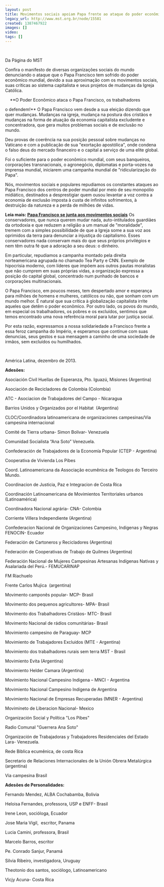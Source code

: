 ```yaml
---
layout: post
title: Movimentos sociais apoiam Papa frente ao ataque do poder econômico
legacy_url: http://www.mst.org.br/node/15581
created: 1387467922
images: []
video: 
tags: []
---
```



 


Da Página do MST

Confira o manifesto de diversas organizações sociais do mundo denunciando o ataque que o Papa Francisco tem sofrido do poder econômico mundial, devido a sua aproximação com os movimentos sociais, suas críticas ao sistema capitalista e seus projetos de mudanças da Igreja Católica.


 
 
**O Poder Econômico ataca o Papa Francisco, os trabalhadores

o defendem!**
O Papa Francisco vem desde a sua eleição dizendo que quer mudanças. Mudanças na igreja, mudança na postura dos cristãos e mudanças na forma de atuação da economia capitalista excludente e concentradora, que gera muitos problemas sociais e de exclusão no mundo.


Deu provas de coerência na sua posição pessoal sobre mudanças no Vaticano e com a publicação de sua "exortação apostólica", onde condena o falso deus do mercado financeiro e o capital a serviço de uma elite global.


Foi o suficiente para o poder econômico mundial, com seus banqueiros, corporações transnacionais, o agronegócio, diplomatas e porta-vozes na imprensa mundial, iniciarem uma campanha mundial de "ridicularização do Papa".


Nós, movimentos sociais e populares repudiamos os constantes ataques ao Papa Francisco dos centros de poder mundial por meio de seu monopólio midiático, destinados a desprestigiar quem ousou levantar a voz contra a economia de exclusão imposta à custa de infinitos sofrimentos, à destruição da natureza e a perda de milhões de vidas.


**Leia mais:**
[**Papa Francisco se junta aos movimentos sociais**](http://www.mst.org.br/node/15577)
Os conservadores, que nunca querem mudar nada, auto-intitulados guardiães da ortodoxia e que reduzem a religião a um manual de "moralidade", tremem com a simples possibilidade de que a Igreja some a sua voz aos oprimidos da terra para denunciar a injustiça do capitalismo. Esses conservadores nada conservam mais do que seus próprios privilégios e nem têm outra fé que a adoração a seu deus: o dinheiro.


Em particular, repudiamos a campanha montado pela direita norteamericana agrupada no chamado Tea Party e CNN. Exemplo de hipocrisia moderno, com líderes que impõem aos outros pautas moralistas que não cumprem em suas próprias vidas, a organização expressa a posição do capital global, concentrado num punhado de bancos e corporações multinacionais.


O Papa Francisco, em poucos meses, tem despertado amor e esperança para milhões de homens e mulheres, católicos ou não, que sonham com um mundo melhor. É natural que sua crítica à globalização capitalista irrite aqueles que detêm o poder econômico. Por outro lado, os povos do mundo, em especial os trabalhadores, os pobres e os excluídos, sentimos que temos encontrado uma nova referência moral para lutar por justiça social.


Por esta razão, expressamos a nossa solidariedade a Francisco frente a essa feroz campanha do Império, e esperamos que continue com suas denuncias, seus gestos e sua mensagem a caminho de uma sociedade de irmãos, sem excluídos ou humilhados. 

 

América Latina, dezembro de 2013.


**Adesões:**

Asociación Civil Huellas de Esperanza, Pto. Iguazú, Misiones (Argentina)

Asociación de Recicladores de Colombia (Colombia)

ATC - Asociacion de Trabajadores del Campo - Nicaragua

Barrios Unidos y Organizados por el Habitat  (Argentina)

CLOC/Coordinadora latinoamericana de organizaciones campesinas/Via campesina internacional

Comité de Tierra urbana- Simon Bolivar- Venezuela

Comunidad Socialista “Ana Soto” Venezuela.

Confederación de Trabajadores de la Economía Popular (CTEP - Argentina)

Cooperativa de Vivienda Los Pibes

Coord. Latinoamericana da Associação ecumênica de Teologos do Terceiro Mundo.

Coordinacion de Justicia, Paz e Integracion de Costa Rica

Coordinación Latinoamericana de Movimientos Territoriales urbanos (Latinoamérica)

Coordinadora Nacional agrária- CNA- Colombia

Corriente Villera Independiente (Argentina)

Confederacion Nacional de Organizaciones Campesino, Indigenas y Negras FENOCIN- Ecuador

Federación de Cartoneros y Recicladores (Argentina)

Federación de Cooperativas de Trabajo de Quilmes (Argentina)

Federación Nacional de Mujeres Campesinas Artesanas Indígenas Nativas y Asalariada del Perú.- FEMUCARINAP

FM Riachuelo

Frente Carlos Mujica  (argentina)

Movimento camponês popular- MCP- Brasil

Movimento dos pequenos agricultores- MPA- Brasil

Movimento dos Trabalhadores Cristãos- MTC- Brasil

Movimento Nacional de rádios comunitárias- Brasil

Movimiento campesino de Paraguay- MCP

Movimiento de Trabajadores Excluidos (MTE - Argentina)

Movimiento dos trabalhadores rurais sem terra MST - Brasil

Movimiento Evita (Argentina)

Movimiento Helder Camara (Argentina)

Movimiento Nacional Campesino Indigena – MNCI - Argentina

Movimiento Nacional Campesino Indígena de Argentina

Movimiento Nacional de Empresas Recuperadas (MNER - Argentina)

Movimineto de Liberacion Nacional- Mexico

Organización Social y Política "Los Pibes"

Radio Comunal "Guerrera Ana Soto"

Organización de Trabajadoras y Trabajadores Residenciales del Estado Lara- Venezuela.

Rede Biblica ecumênica, de costa Rica

Secretario de Relaciones Internacionales de la Unión Obrera Metalúrgica (argentina)

Via campesina Brasil

**Adesões de Personalidades:**


Fernando Mendez, ALBA Cochabamba, Bolivia

Heloisa Fernandes, professora, USP e ENFF- Brasil

Irene Leon, socióloga, Ecuador

Jose Maria Vigil,  escritor, Panama

Lucia Camini, professora, Brasil

Marcelo Barros, escritor

Pe. Conrado Sanjur, Panamá

Silvia Ribeiro, investigadora, Uruguay

Theotonio dos santos, sociólogo, Latinoamericano

Vicjy Acuna- Costa Rica

 
